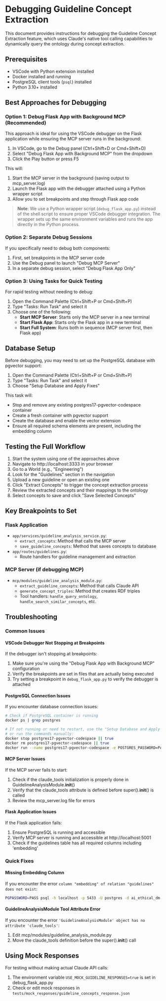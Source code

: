 # Debugging Guideline Concept Extraction

This document provides instructions for debugging the Guideline Concept Extraction feature, which uses Claude's native tool calling capabilities to dynamically query the ontology during concept extraction.

## Prerequisites

- VSCode with Python extension installed
- Docker installed and running
- PostgreSQL client tools (`psql`) installed
- Python 3.10+ installed

## Best Approaches for Debugging

### Option 1: Debug Flask App with Background MCP (Recommended)

This approach is ideal for using the VSCode debugger on the Flask application while ensuring the MCP server runs in the background:

1. In VSCode, go to the Debug panel (Ctrl+Shift+D or Cmd+Shift+D)
2. Select "Debug Flask App with Background MCP" from the dropdown
3. Click the Play button or press F5

This will:
1. Start the MCP server in the background (saving output to mcp_server.log)
2. Launch the Flask app with the debugger attached using a Python wrapper script
3. Allow you to set breakpoints and step through Flask app code

> **Note**: We use a Python wrapper script (`debug_flask_app.py`) instead of the shell script to ensure proper VSCode debugger integration. The wrapper sets up the same environment variables and runs the app directly in the Python process.

### Option 2: Separate Debug Sessions

If you specifically need to debug both components:

1. First, set breakpoints in the MCP server code
2. Use the Debug panel to launch "Debug MCP Server"
3. In a separate debug session, select "Debug Flask App Only"

### Option 3: Using Tasks for Quick Testing

For rapid testing without needing to debug:

1. Open the Command Palette (Ctrl+Shift+P or Cmd+Shift+P)
2. Type "Tasks: Run Task" and select it
3. Choose one of the following:
   - **Start MCP Server**: Starts only the MCP server in a new terminal
   - **Start Flask App**: Starts only the Flask app in a new terminal
   - **Start Full System**: Runs both in sequence (MCP server first, then Flask app)

## Database Setup

Before debugging, you may need to set up the PostgreSQL database with pgvector support:

1. Open the Command Palette (Ctrl+Shift+P or Cmd+Shift+P)
2. Type "Tasks: Run Task" and select it
3. Choose "Setup Database and Apply Fixes"

This task will:
- Stop and remove any existing postgres17-pgvector-codespace container
- Create a fresh container with pgvector support
- Create the database and enable the vector extension
- Ensure all required schema elements are present, including the embedding column

## Testing the Full Workflow

1. Start the system using one of the approaches above
2. Navigate to http://localhost:3333 in your browser
3. Go to a World (e.g., "Engineering")
4. Look for the "Guidelines" section in the navigation
5. Upload a new guideline or open an existing one
6. Click "Extract Concepts" to trigger the concept extraction process
7. Review the extracted concepts and their mappings to the ontology
8. Select concepts to save and click "Save Selected Concepts"

## Key Breakpoints to Set

### Flask Application
- `app/services/guideline_analysis_service.py`:
  - `extract_concepts`: Method that calls the MCP server
  - `save_guideline_concepts`: Method that saves concepts to database
- `app/routes/guidelines.py`:
  - Route handlers for guideline management and extraction

### MCP Server (if debugging MCP)
- `mcp/modules/guideline_analysis_module.py`:
  - `extract_guideline_concepts`: Method that calls Claude API
  - `generate_concept_triples`: Method that creates RDF triples
  - Tool handlers: `handle_query_ontology`, `handle_search_similar_concepts`, etc.

## Troubleshooting

### Common Issues

#### VSCode Debugger Not Stopping at Breakpoints
If the debugger isn't stopping at breakpoints:
1. Make sure you're using the "Debug Flask App with Background MCP" configuration
2. Verify the breakpoints are set in files that are actually being executed
3. Try setting a breakpoint in `debug_flask_app.py` to verify the debugger is attached

#### PostgreSQL Connection Issues
If you encounter database connection issues:
```bash
# Check if PostgreSQL container is running
docker ps | grep postgres

# If not running or need to restart, use the "Setup Database and Apply Fixes" task
# or run the commands manually:
docker stop postgres17-pgvector-codespace || true
docker rm postgres17-pgvector-codespace || true
docker run --name postgres17-pgvector-codespace -e POSTGRES_PASSWORD=PASS -p 5433:5432 -d pgvector/pgvector:pg17
```

#### MCP Server Issues
If the MCP server fails to start:
1. Check if the claude_tools initialization is properly done in GuidelineAnalysisModule.__init__()
2. Verify that the claude_tools attribute is defined before super().__init__() is called
3. Review the mcp_server.log file for errors

#### Flask Application Issues
If the Flask application fails:
1. Ensure PostgreSQL is running and accessible
2. Verify MCP server is running and accessible at http://localhost:5001
3. Check if the guidelines table has all required columns including 'embedding'

### Quick Fixes

#### Missing Embedding Column
If you encounter the error `column "embedding" of relation "guidelines" does not exist`:
```bash
PGPASSWORD=PASS psql -h localhost -p 5433 -U postgres -d ai_ethical_dm -c "ALTER TABLE guidelines ADD COLUMN embedding FLOAT[];"
```

#### GuidelineAnalysisModule Tool Attribute Error
If you encounter the error `'GuidelineAnalysisModule' object has no attribute 'claude_tools'`:
1. Edit mcp/modules/guideline_analysis_module.py
2. Move the claude_tools definition before the super().__init__() call

## Using Mock Responses

For testing without making actual Claude API calls:
1. The environment variable `USE_MOCK_GUIDELINE_RESPONSES=true` is set in debug_flask_app.py
2. Check or edit mock responses in `tests/mock_responses/guideline_concepts_response.json`
